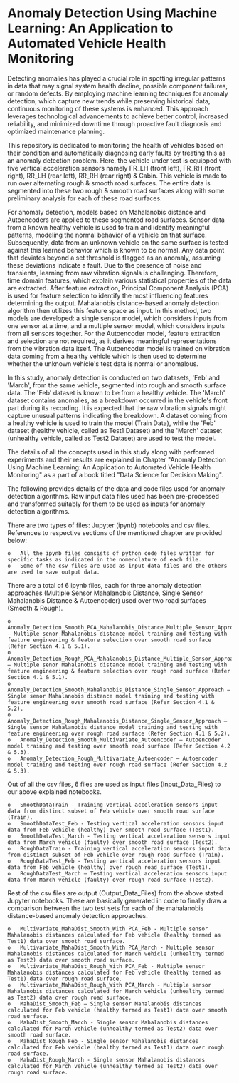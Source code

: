 # Anomaly Detection Using Machine Learning: An Application to Automated Vehicle Health Monitoring
Detecting anomalies has played a crucial role in spotting irregular patterns in data that may signal system health decline, possible component failures, or random defects. By employing machine learning techniques for anomaly detection, which capture new trends while preserving historical data, continuous monitoring of these systems is enhanced. This approach leverages technological advancements to achieve better control, increased reliability, and minimized downtime through proactive fault diagnosis and optimized maintenance planning.

This repository is dedicated to monitoring the health of vehicles based on their condition and automatically diagnosing early faults by treating this as an anomaly detection problem. Here, the vehicle under test is equipped with five vertical acceleration sensors namely FR_LH (front left), FR_RH (front right), RR_LH (rear left), RR_RH (rear right) & Cabin. This vehicle is made to run over alternating rough & smooth road surfaces. The entire data is segmented into these two rough & smooth road surfaces along with some preliminary analysis for each of these road surfaces.  

For anomaly detection, models based on Mahalanobis distance and Autoencoders are applied to these segmented road surfaces. Sensor data from a known healthy vehicle is used to train and identify meaningful patterns, modeling the normal behavior of a vehicle on that surface. Subsequently, data from an unknown vehicle on the same surface is tested against this learned behavior which is known to be normal. Any data point that deviates beyond a set threshold is flagged as an anomaly, assuming these deviations indicate a fault. Due to the presence of noise and transients, learning from raw vibration signals is challenging. Therefore, time domain features, which explain various statistical properties of the data are extracted. After feature extraction, Principal Component Analysis (PCA) is used for feature selection to identify the most influencing features determining the output. Mahalanobis distance-based anomaly detection algorithm then utilizes this feature space as input. In this method, two models are developed: a single sensor model, which considers inputs from one sensor at a time, and a multiple sensor model, which considers inputs from all sensors together. For the Autoencoder model, feature extraction and selection are not required, as it derives meaningful representations from the vibration data itself. The Autoencoder model is trained on vibration data coming from a healthy vehicle which is then used to determine whether the unknown vehicle's test data is normal or anomalous.

In this study, anomaly detection is conducted on two datasets, 'Feb' and 'March', from the same vehicle, segmented into rough and smooth surface data. The 'Feb' dataset is known to be from a healthy vehicle. The 'March' dataset contains anomalies, as a breakdown occurred in the vehicle's front part during its recording. It is expected that the raw vibration signals might capture unusual patterns indicating the breakdown. A dataset coming from a healthy vehicle is used to train the model (Train Data), while the 'Feb' dataset (healthy vehicle, called as Test1 Dataset) and the 'March' dataset (unhealthy vehicle, called as Test2 Dataset) are used to test the model.

The details of all the concepts used in this study along with performed experiments and their results are explained in Chapter "Anomaly Detection Using Machine Learning: An Application to Automated Vehicle Health Monitoring" as a part of a book titled "Data Science for Decision Making".

The following provides details of the data and code files used for anomaly detection algorithms. Raw input data files used has been pre-processed and transformed suitably for them to be used as inputs for anomaly detection algorithms.

There are two types of files: Jupyter (ipynb) notebooks and csv files. References to respective sections of the mentioned chapter are provided below: 

	o	All the ipynb files consists of python code files written for specific tasks as indicated in the nomenclature of each file.
	o	Some of the csv files are used as input data files and the others are used to save output data.

There are a total of 6 ipynb files, each for three anomaly detection approaches (Multiple Sensor Mahalanobis Distance, Single Sensor Mahalanobis Distance & Autoencoder) used over two road surfaces (Smooth & Rough).

 	o	Anomaly_Detection_Smooth_PCA_Mahalanobis_Distance_Multiple_Sensor_Approach – Multiple senor Mahalanobis distance model training and testing with feature engineering & feature selection over smooth road surface (Refer Section 4.1 & 5.1).
	o	Anomaly_Detection_Rough_PCA_Mahalanobis_Distance_Multiple_Sensor_Approach – Multiple senor Mahalanobis distance model training and testing with feature engineering & feature selection over rough road surface (Refer Section 4.1 & 5.1).
	o	Anomaly_Detection_Smooth_Mahalanobis_Distance_Single_Sensor_Approach – Single senor Mahalanobis distance model training and testing with feature engineering over smooth road surface (Refer Section 4.1 & 5.2).
	o	Anomaly_Detection_Rough_Mahalanobis_Distance_Single_Sensor_Approach – Single sensor Mahalanobis distance model training and testing with feature engineering over rough road surface (Refer Section 4.1 & 5.2).
	o	Anomaly_Detection_Smooth_Multivariate_Autoencoder – Autoencoder model training and testing over smooth road surface (Refer Section 4.2 & 5.3).
	o	Anomaly_Detection_Rough_Multivariate_Autoencoder – Autoencoder model training and testing over rough road surface (Refer Section 4.2 & 5.3).

Out of all the csv files, 6 files are used as input files (Input_Data_Files) to our above explained notebooks.
	
 	o	SmoothDataTrain - Training vertical acceleration sensors input data from distinct subset of Feb vehicle over smooth road surface (Train).
	o	SmoothDataTest_Feb - Testing vertical acceleration sensors input data from Feb vehicle (healthy) over smooth road surface (Test1).
	o	SmoothDataTest_March - Testing vertical acceleration sensors input data from March vehicle (faulty) over smooth road surface (Test2).
	o	RoughDataTrain - Training vertical acceleration sensors input data from distinct subset of Feb vehicle over rough road surface (Train).
	o	RoughDataTest_Feb - Testing vertical acceleration sensors input data from Feb vehicle (healthy) over rough road surface (Test1).
	o	RoughDataTest_March – Testing vertical acceleration sensors input data from March vehicle (faulty) over rough road surface (Test2).

Rest of the csv files are output (Output_Data_Files) from the above stated Jupyter notebooks. These are basically generated in code to finally draw a comparison between the two test sets for each of the mahalanobis distance-based anomaly detection approaches.
	
 	o	Multivariate_MahaDist_Smooth_With PCA_Feb - Multiple sensor Mahalanobis distances calculated for Feb vehicle (healthy termed as Test1) data over smooth road surface.
	o	Multivariate_MahaDist_Smooth_With PCA_March - Multiple sensor Mahalanobis distances calculated for March vehicle (unhealthy termed as Test2) data over smooth road surface.
	o	Multivariate_MahaDist_Rough_With PCA_Feb - Multiple sensor Mahalanobis distances calculated for Feb vehicle (healthy termed as Test1) data over rough road surface.
	o	Multivariate_MahaDist_Rough_With PCA_March - Multiple sensor Mahalanobis distances calculated for March vehicle (unhealthy termed as Test2) data over rough road surface.
	o	MahaDist_Smooth_Feb – Single sensor Mahalanobis distances calculated for Feb vehicle (healthy termed as Test1) data over smooth road surface. 
	o	MahaDist_Smooth_March - Single sensor Mahalanobis distances calculated for March vehicle (unhealthy termed as Test2) data over smooth road surface.
	o	MahaDist_Rough_Feb - Single sensor Mahalanobis distances calculated for Feb vehicle (healthy termed as Test1) data over rough road surface.
	o	MahaDist_Rough_March - Single sensor Mahalanobis distances calculated for March vehicle (unhealthy termed as Test2) data over rough road surface.
